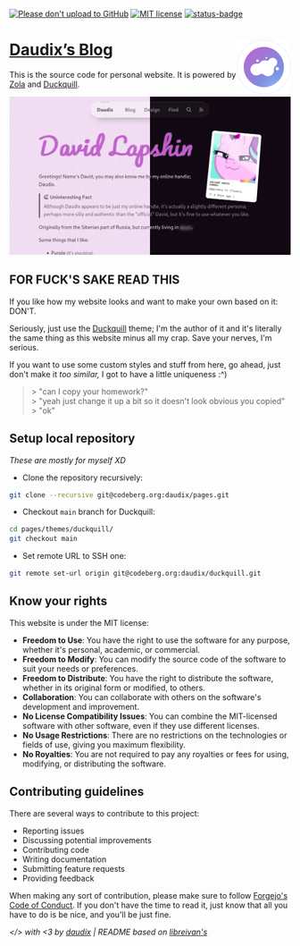 [![Please don't upload to GitHub](https://nogithub.codeberg.page/badge.svg)](https://nogithub.codeberg.page)
[![MIT license](https://img.shields.io/badge/License-MIT-blue)](https://mit-license.org)
[![status-badge](https://ci.codeberg.org/api/badges/13469/status.svg)](https://ci.codeberg.org/repos/13469)

# [Daudix’s Blog](https://daudix.one) <img src="logo.png" alt="Logo" width="96" align="right"/>

This is the source code for personal website. It is powered by [Zola](https://www.getzola.org) and [Duckquill](https://duckquill.daudix.one).

![Screenshot](screenshot.png)

## FOR FUCK'S SAKE READ THIS

If you like how my website looks and want to make your own based on it: DON'T.

Seriously, just use the [Duckquill](https://duckquill.daudix.one) theme; I'm the author of it and it's literally the same thing as this website minus all my crap. Save your nerves, I'm serious.

If you want to use some custom styles and stuff from here, go ahead, just don't make it *too similar,* I got to have a little uniqueness :^)

> \> "can I copy your homework?"  
> \> "yeah just change it up a bit so it doesn't look obvious you copied"  
> \> "ok"

## Setup local repository

*These are mostly for myself XD*

- Clone the repository recursively:

```bash
git clone --recursive git@codeberg.org:daudix/pages.git
```

- Checkout `main` branch for Duckquill:

```bash
cd pages/themes/duckquill/
git checkout main
```

- Set remote URL to SSH one:

```bash
git remote set-url origin git@codeberg.org:daudix/duckquill.git
```

## Know your rights

This website is under the MIT license:

- **Freedom to Use**: You have the right to use the software for any purpose, whether it's personal, academic, or commercial.
- **Freedom to Modify**: You can modify the source code of the software to suit your needs or preferences.
- **Freedom to Distribute**: You have the right to distribute the software, whether in its original form or modified, to others.
- **Collaboration**: You can collaborate with others on the software's development and improvement.
- **No License Compatibility Issues**: You can combine the MIT-licensed software with other software, even if they use different licenses.
- **No Usage Restrictions**: There are no restrictions on the technologies or fields of use, giving you maximum flexibility.
- **No Royalties**: You are not required to pay any royalties or fees for using, modifying, or distributing the software.

## Contributing guidelines

There are several ways to contribute to this project:

- Reporting issues
- Discussing potential improvements
- Contributing code
- Writing documentation
- Submitting feature requests
- Providing feedback

When making any sort of contribution, please make sure to follow [Forgejo's Code of Conduct](https://codeberg.org/forgejo/code-of-conduct). If you don't have the time to read it, just know that all you have to do is be nice, and you'll be just fine.

*</> with <3 by [daudix](https://daudix.one) | README based on [libreivan's](https://codeberg.org/libreivan/libreivan.com)*
